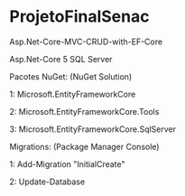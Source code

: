 # ProjetoFinalSenac
Asp.Net-Core-MVC-CRUD-with-EF-Core

Asp.Net-Core 5
SQL Server

Pacotes NuGet: (NuGet Solution)

1: Microsoft.EntityFrameworkCore

2: Microsoft.EntityFrameworkCore.Tools

3: Microsoft.EntityFrameworkCore.SqlServer


Migrations: (Package Manager Console)

1: Add-Migration "InitialCreate"

2: Update-Database

